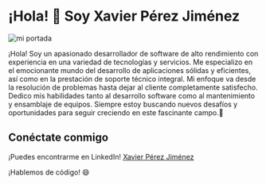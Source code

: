 # ¡Hola! 👋 Soy Xavier Pérez Jiménez

![mi portada]([https://th.bing.com/th/id/R.81b78f54c2c84967fcd628bb6cd470ae?rik=QITmY%2fNI1IvHYw&riu=http%3a%2f%2fvfpress.vn%2fwp-content%2fuploads%2f2021%2f09%2fkotlin.png&ehk=DCdFbjy20Z%2bxIUTZJexxXsYcKKbeHshesQhmJzGV4Vg%3d&risl=&pid=ImgRaw&r=0](https://www.amplework.com/wp-content/uploads/2020/10/kotlin.jpg))


¡Hola! Soy un apasionado desarrollador de software de alto rendimiento con experiencia en una variedad de tecnologías y servicios. Me especializo en el emocionante mundo del desarrollo de aplicaciones sólidas y eficientes, así como en la prestación de soporte técnico integral. Mi enfoque va desde la resolución de problemas hasta dejar al cliente completamente satisfecho. Dedico mis habilidades tanto al desarrollo software como al mantenimiento y ensamblaje de equipos. Siempre estoy buscando nuevos desafíos y oportunidades para seguir creciendo en este fascinante campo.🚀

## Conéctate conmigo

¡Puedes encontrarme en LinkedIn! [Xavier Pérez Jiménez](https://www.linkedin.com/in/xavierperezjimenez/)

¡Hablemos de código! 😄

